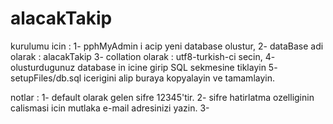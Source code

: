 alacakTakip
===========


kurulumu icin :
1- pphMyAdmin i acip yeni database olustur,
2- dataBase adi olarak : alacakTakip
3- collation olarak : utf8-turkish-ci secin,
4- olusturdugunuz database in icine girip SQL sekmesine tiklayin
5- setupFiles/db.sql icerigini alip buraya kopyalayin ve tamamlayin.


notlar : 
1- default olarak gelen sifre 12345'tir.
2- sifre hatirlatma ozelliginin calismasi icin mutlaka e-mail adresinizi yazin.
3-